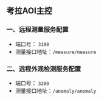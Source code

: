 ## 考拉AOI主控

### 一、远程测量服务配置
+ 端口号： `3100`
+ 测量接口地址：`/measure/measure`

### 二、远程外观检测服务配置
+ 端口号： `3200`
+ 测量接口地址：`/anomaly/anomaly`